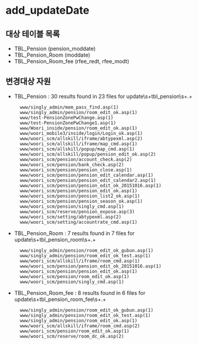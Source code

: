 # add_updateDate
## 대상 테이블 목록
- TBL_Pension (pension_moddate)
- TBL_Pension_Room (moddate)
- TBL_Pension_Room_fee (rfee_redt, rfee_modt)

## 변경대상 자원
- TBL_Pension
	: 30 results found in 23 files for update\s+tbl_pension\s+.+
    
        www/singly_admin/mem_pass_find.asp(1)
        www/singly_admin/pension/room_edit_ok.asp(1)
        www/test-PensionZonePwChange.asp(1)
        www/test-PensionZonePwChange1.asp(1)
        www/Woori_inside/pension/room_edit_ok.asp(1)
        www/woori_mobile3/inside/login/Login_ok.asp(1)
        www/woori_scm/allskill/iframe/abtypexml.asp(2)
        www/woori_scm/allskill/iframe/map_cmd.asp(1)
        www/woori_scm/allskill/popup/map_cmd.asp(1)
        www/woori_scm/allskill/popup/pension_edit_ok.asp(2)
        www/woori_scm/pension/account_check.asp(2)
        www/woori_scm/pension/bank_check.asp(2)
        www/woori_scm/pension/pension_close.asp(1)
        www/woori_scm/pension/pension_edit_calendar.asp(1)
        www/woori_scm/pension/pension_edit_calendar2.asp(1)
        www/woori_scm/pension/pension_edit_ok_20151016.asp(1)
        www/woori_scm/pension/pension_edit_ok.asp(1)
        www/woori_scm/pension/pension_list2_ok.asp(1)
        www/woori_scm/pension/pension_season_ok.asp(1)
        www/woori_scm/pension/singly_cmd.asp(1)
        www/woori_scm/reserve/pension_expose.asp(3)
        www/woori_scm/setting/abtypexml.asp(2)
        www/woori_scm/setting/accountrate_cmd.asp(1)

- TBL_Pension_Room
	: 7 results found in 7 files for update\s+tbl_pension_room\s+.+
    
        www/singly_admin/pension/room_edit_ok_gubun.asp(1)
        www/singly_admin/pension/room_edit_ok_test.asp(1)
        www/woori_scm/allskill/iframe/room_cmd.asp(1)
        www/woori_scm/pension/pension_edit_ok_20151016.asp(1)
        www/woori_scm/pension/pension_edit_ok.asp(1)
        www/woori_scm/pension/room_edit_ok.asp(1)
        www/woori_scm/pension/singly_cmd.asp(1)
        
- TBL_Pension_Room_fee
	: 8 results found in 6 files for update\s+tbl_pension_room_fee\s+.+

        www/singly_admin/pension/room_edit_ok_gubun.asp(1)
        www/singly_admin/pension/room_edit_ok_test.asp(1)
        www/singly_admin/pension/room_edit_ok.asp(1)
        www/woori_scm/allskill/iframe/room_cmd.asp(2)
        www/woori_scm/pension/room_edit_ok.asp(1)
        www/woori_scm/reserve/room_dc_ok.asp(2)
